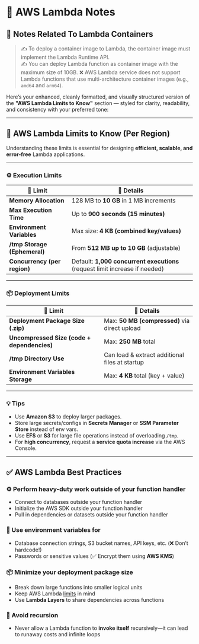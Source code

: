 # 📖 AWS Lambda Notes

## 📌 Notes Related To Lambda Containers

> ✍️ To deploy a container image to Lambda, the container image must implement the Lambda Runtime API.  
> ✍️ You can deploy Lambda function as container image with the maximum size of 10GB.
> ❌ AWS Lambda service does not support Lambda functions that use multi-architecture container images (e.g., `amd64` and `arm64`).

Here’s your enhanced, cleanly formatted, and visually structured version of the **"AWS Lambda Limits to Know"** section — styled for clarity, readability, and consistency with your preferred tone:

---

## 🚦 **AWS Lambda Limits to Know (Per Region)**

Understanding these limits is essential for designing **efficient, scalable, and error-free** Lambda applications.

---

### ⚙️ **Execution Limits**

| 🧱 **Limit**                 | 📌 **Details**                                                              |
| ---------------------------- | --------------------------------------------------------------------------- |
| **Memory Allocation**        | 128 MB to **10 GB** in 1 MB increments                                      |
| **Max Execution Time**       | Up to **900 seconds (15 minutes)**                                          |
| **Environment Variables**    | Max size: **4 KB (combined key/values)**                                    |
| **/tmp Storage (Ephemeral)** | From **512 MB up to 10 GB** (adjustable)                                    |
| **Concurrency (per region)** | Default: **1,000 concurrent executions** (request limit increase if needed) |

---

### 📦 **Deployment Limits**

| 📁 **Limit**                                | 📌 **Details**                                 |
| ------------------------------------------- | ---------------------------------------------- |
| **Deployment Package Size (.zip)**          | Max: **50 MB (compressed)** via direct upload  |
| **Uncompressed Size (code + dependencies)** | Max: **250 MB** total                          |
| **/tmp Directory Use**                      | Can load & extract additional files at startup |
| **Environment Variables Storage**           | Max: **4 KB** total (key + value)              |

---

### 💡 **Tips**

- Use **Amazon S3** to deploy larger packages.
- Store large secrets/configs in **Secrets Manager** or **SSM Parameter Store** instead of env vars.
- Use **EFS** or **S3** for large file operations instead of overloading `/tmp`.
- For **high concurrency**, request a **service quota increase** via the AWS Console.

---

## ✅ **AWS Lambda Best Practices**

### ⚙️ Perform heavy-duty work **outside** of your function handler

- Connect to databases outside your function handler
- Initialize the AWS SDK outside your function handler
- Pull in dependencies or datasets outside your function handler

### 🔐 Use environment variables for

- Database connection strings, S3 bucket names, API keys, etc. (❌ Don’t hardcode!)
- Passwords or sensitive values (✅ Encrypt them using **AWS KMS**)

### 📦 Minimize your deployment package size

- Break down large functions into smaller logical units
- Keep AWS Lambda [limits](https://docs.aws.amazon.com/lambda/latest/dg/gettingstarted-limits.html) in mind
- Use **Lambda Layers** to share dependencies across functions

### 🚫 Avoid recursion

- Never allow a Lambda function to **invoke itself** recursively—it can lead to runaway costs and infinite loops
